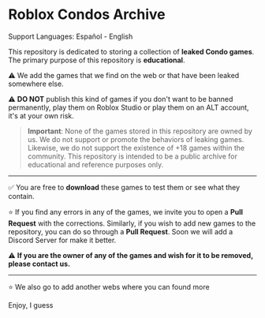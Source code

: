 # Roblox Condos Archive

Support Languages: Español - English

This repository is dedicated to storing a collection of **leaked Condo games**. The primary purpose of this repository is **educational**.

⚠️ We add the games that we find on the web or that have been leaked somewhere else.

⚠️ **DO NOT** publish this kind of games if you don't want to be banned permanently, play them on Roblox Studio or play them on an ALT account, it's at your own risk.

> **Important**: None of the games stored in this repository are owned by us. We do not support or promote the behaviors of leaking games. Likewise, we do not support the existence of +18 games within the community.
> This repository is intended to be a public archive for educational and reference purposes only.

--------------------

✅ You are free to **download** these games to test them or see what they contain.

⭐ If you find any errors in any of the games, we invite you to open a **Pull Request** with the corrections. Similarly, if you wish to add new games to the repository, you can do so through a **Pull Request**. Soon we will add a Discord Server for make it better.

⚠️ **If you are the owner of any of the games and wish for it to be removed, please contact us.**

-------------------

⭐ We also go to add another webs where you can found more

Enjoy, I guess
